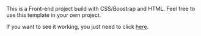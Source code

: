<p>This is a Front-end project build with CSS/Boostrap and HTML. Feel free to use this template in your own project.</p>

<p>If you want to see it working, you just need to click <a href="http://codepen.io/LuKrebs/full/BWbXMJ/">here</a>.</p> 
